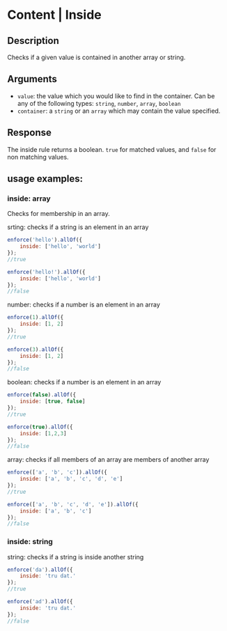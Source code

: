 # Content | Inside

## Description
Checks if a given value is contained in another array or string.

## Arguments
* `value`: the value which you would like to find in the container. Can be any of the following types:
    `string`, `number`, `array`, `boolean`
* `container`: a `string` or an `array` which may contain the value specified.

## Response
The inside rule returns a boolean. `true` for matched values, and `false` for non matching values.

## usage examples:

### inside: array
Checks for membership in an array.

srting: checks if a string is an element in an array

```js
enforce('hello').allOf({
    inside: ['hello', 'world']
});
//true
```

```js
enforce('hello!').allOf({
    inside: ['hello', 'world']
});
//false
```
number: checks if a number is an element in an array

```js
enforce(1).allOf({
    inside: [1, 2]
});
//true
```

```js
enforce(3).allOf({
    inside: [1, 2]
});
//false
```

boolean: checks if a number is an element in an array

```js
enforce(false).allOf({
    inside: [true, false]
});
//true
```

```js
enforce(true).allOf({
    inside: [1,2,3]
});
//false
```

array: checks if all members of an array are members of another array

```js
enforce(['a', 'b', 'c']).allOf({
    inside: ['a', 'b', 'c', 'd', 'e']
});
//true
```

```js
enforce(['a', 'b', 'c', 'd', 'e']).allOf({
    inside: ['a', 'b', 'c']
});
//false
```

### inside: string
string: checks if a string is inside another string

```js
enforce('da').allOf({
    inside: 'tru dat.'
});
//true
```

```js
enforce('ad').allOf({
    inside: 'tru dat.'
});
//false
```